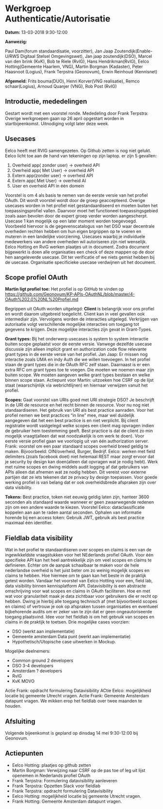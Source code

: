 # Werkgroep Authenticatie/Autorisatie

**Datum:** 13-03-2018 9:30-12:00

**Aanwezig:** 

Paul Dam(forum standaardisatie, voorzitter), Jan Jaap Zoutendijk(Enable-U/RWS Digitaal Stelsel Omgevingswet), Jan jaap zoutendijk(DSO), Marcel van den brink (KvK), Bob te Riele (RvIG), Hans Hendrikman(RvIG), Eelco Hotting(Gemeente Haarlem, VNG), Martin Borgman (Kadaster), Peter Haasnoot (Logius), Frank Terpstra (Geonovum), Erwin Reinhoud (Kennisnet)

**Afgemeld:** Frits bouma(DUO), Henri Korver(VNG realisatie), Remco schaar(Logius), Arnoud Quanjer (VNG), Rob Post (RvIG)
##	Introductie, mededelingen

Gestart wordt met een voorstel ronde. Mededeling door Frank Terpstra: Overige werkgroepen gaan op 26 april opgestart worden in startbijeenkomst. Uitnodiging volgt later deze week.

## Usecases 

Eelco heeft met RVIG samengezeten. Op Github zetten is nog niet gelukt. Eelco licht toe aan de hand van tekeningen op zijn laptop.
er zijn 5 gevallen:
1.	Overheid app( zonder user) -> overheid API
2.	Overheid app( Met User) -> overheid API
3.	Extern app(zonder user)  -> overheid API
4.	Extern app( Met User) -> overheid AI
5.	User  en overheid API in één domein

Voorstel is om 4 als basis te nemen van de eerste versie van het profiel OAuth. Dit wordt voorstel wordt door de groep geaccepteerd. Overige usecases worden in het profiel niet gestandaardiseerd en moeten buiten het toepassingsprofiel vallen. Daarvoor moet het functioneel toepassingsgebied zoals aaan bevolen door de expert groep verder worden aangescherpt.
Usecase 1 kan mogelijk op een later moment worden toegevoegd. Voorbeeld hiervoor is de gegevenscatalogus van het DSO waar decentrale overheden rechten hebben om hun eigen brgrippen op te voeren en muteren in een landelijke voorziening.
Usecases waarbij je individuele medewerkers van andere overheden wil autoriseren zijn niet wenselijk.
Eelco Hotting en RviG werken plaatjes uit in document. Zodra document bijgewerkt is doen alle organisaties een check of deze mappen op de door hen aangeleverde usecase. Dit ter verificatie of we niets gemist hebben bij de usecase. Organisatie specificieke usecase verdwijnen uit het document.

## Scope profiel OAuth
**Martin ligt profiel toe:**
Het profiel is op GitHub te vinden op https://github.com/Geonovum/KP-APIs-OAuthNL/blob/master/4-OAuth%202.0%20NL%20Profiel.md

Begrippen uit OAuth worden uitgelegd:
**Client** is belangrijk voor ons profiel en wordt daarom uitgebreid toegelicht. Client kan in veel gevallen ook intermediair zijn.
Vervolgens worden de interacties uitgelegd. 
Verkrijgen van autorisatie volgt verschillende mogelijke interacties om toegang tot gegevens te krijgen. Deze mogelijke interacties zijn gevat in Grant-Types.

**Grant types:**
Bij het onderwerp usecases is system to system interactie buiten scope geplaatst voor de eerste versie. Vanwege dezelfde usecase discussie zijn alleen implicit grant en authorization code flow relevante grant types in de eerste versie van het profiel.
Jan Jaap: Er missen nog interactie zoals UMA en indy Auth die we willen toevoegen. In het profiel staan de grant types die in de OAuth RFC zelf staan. Daarnaast is er een extra RFC om grant types toe te voegen. Die moeten we noemen maar zijn buiten scope.
We moeten aangeven welke grant types bestaan en welke binnen scope staan.
Actiepunt voor Martin: uitzoeken hoe CSRF op de lijst staat (waarschijnlijk via webrichtlijnen) en hiernaar verwijzen vanuit het profiel.

**Scopes:**
Gaat voorstel van URIs goed met URI strategie DSO? 
Je beschrijft in de URI de resource en het recht binnen de resource.
Voor nu nog niet standaardiseren. Het gebruik van URI als best practice aanraden.
Voor het profiel nemen we best practices “in line” mee, maar wel duidelijk aangegeven dat het een best practice is en niet verplicht.
Bij client registratie wordt vastgelegd welke scopes een client mag opvragen indien de gebruiker hem toestemming geeft. Best practice is dat de client zo min mogelijk vraagt(alleen dat wat noodzakelijk is om werk te doen).
Voor eerste versie profiel gaan we voorlopig uit van één authorization server.
Frank: voorstel om een paar standaard scopes overheid breed geldig te maken. Bijvoorbeeld: OIN/overheid, Burger, Bedrijf.
Eelco: werken met field delimiters (zoals facebook doet) niet helemaal REST maar zorgt ervoor dat je security by design kan doen(alleen dat opvragen wat je nodig hebt). Werk met ruime scopes en dwing middels audit logging af dat gebruikers van APIs alleen dat afnemen wat ze nodig hebben. Dit vereist voor externe partijen dat ze iets tekenen dat ze privacy by design toepassen.
Voor goede werking profiel is van belang dat er ook overheidsbrede afspraken zijn over data visibility.

**Tokens:**
Best practice, token niet eeuwig geldig laten zijn, hanteer 3600 seconden als standaard waarde wanneer er geen zwaarwegende redenen zijn om een andere waarde te kiezen. Voorstel Eelco: dataclassificatie koppelen aan aan te raden aantal seconden.
Ophalen van informatie horende bij een access token:
Gebruik JWT, gebruik als best practice maximaal één identifier.


## Fieldlab data visibility
Wat in het profiel te standaardiseren over scopes en claims is een van de ingewikkeldste vraagstukken voor het NEderlands profiel OAuth. Voor één specifieke API kan het heel aantrekkelijk zijn om veel scopes en claims te definieren. Echter om de aanpak schaalbaar te maken voor de hele nederlandse overheid is het juist beter om zo weinig mogelijk scopes en claims te hebben.
Hoe hiermee om te gaan kan het beste in de praktijk getest worden. Vandaar het voorstel van Eelco Hotting voor een, field lab, data visibility binnen kennisplatform API.
Datavisibility is een abstracte omschrijving voor wat scopes en claims in OAuth faciliteren. Hoe en met wat voor granulariteit maak je data zichtbaar voor gebruikers die er recht op hebben. Dwing je hierbij alle toegang technisch af (met bijvoorbeeld scopes en claims) of vertrouw je ook op afspraken tussen organisaties en eventueel bijbehorende audits om er zeker van te zijn dat er geen ongeautoriseerde toegang plaatsvind.
Idee voor het fieldlab is om het gebruik van scopes en claims in de praktijk te toetsen.
Drie mogelijke cases voorzien:
* DSO (werkt aan implementatie)
* Gemeente amsterdam Data punt (werkt aan implementatie)
* Hypothetisch/Utopische case uitwerken in Mockup.

Mogelijke deelnemers: 
* Common ground 2 developers
* DSO 3-4 developers
* Amsterdam ? developers
* RvIG 
* KvK MOVO

Actie Frank: opdracht formulering Datavisibility
ACtie Eelco: mogelijkheid locatie bij gemeente Utrecht vragen.
Actie Frank: Gemeente Amsterdam datapunt vragen.
We mikken erop het fieldlab over twee maanden te houden. 


## Afsluiting
Volgende bijeenkomst is gepland op dinsdag 14 mei 9:30-12:00 bij Geonovum.

## Actiepunten
* Eelco Hotting: plaatjes op github zetten
* Martin Borgman: Verwijzing naar CSRF op de pas toe of leg uit lijst openemen in Nederlands profiel OAuth
* Frank Terpstra: Formulering datavisibility aanleveren
* Frank Terpstra: Opzetten Slack voor fieldlab
* Frank Terpstra: opdracht formulering Datavisibility
* Eelco Hotting: mogelijkheid locatie bij gemeente Utrecht vragen.
* Frank Hotting: Gemeente Amsterdam datapunt vragen.
